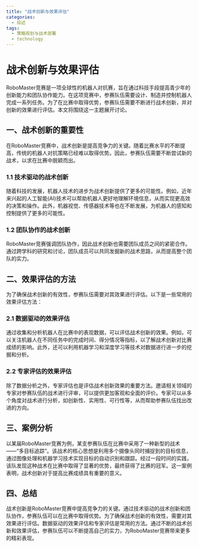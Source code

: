 ```yaml
---  
title: "战术创新与效果评估"  
categories:  
  - 综述  
tags: 
  - 策略规划与战术部署 
  - technology  
---  
```


# 战术创新与效果评估

RoboMaster竞赛是一项全球性的机器人对抗赛，旨在通过科技手段提高青少年的创新能力和团队协作能力。在这项竞赛中，参赛队伍需要设计、制造并控制机器人完成一系列任务。为了在比赛中取得优势，参赛队伍需要不断进行战术创新，并对创新的效果进行评估。本文将围绕这一主题展开讨论。

## 一、战术创新的重要性

在RoboMaster竞赛中，战术创新是提高竞争力的关键。随着比赛水平的不断提高，传统的机器人对抗策略已经难以取得优势。因此，参赛队伍需要不断尝试新的战术，以求在比赛中脱颖而出。

### 1.1 技术驱动的战术创新

随着科技的发展，机器人技术的进步为战术创新提供了更多的可能性。例如，近年来兴起的人工智能(AI)技术可以帮助机器人更好地理解环境信息，从而实现更高效的决策和操作。此外，机器视觉、传感器技术等也在不断发展，为机器人的感知和控制提供了更多的可能性。

### 1.2 团队协作的战术创新

RoboMaster竞赛强调团队协作，因此战术创新也需要团队成员之间的紧密合作。通过跨学科的研究和讨论，团队成员可以共同发掘新的战术思路，从而提高整个团队的实力。

## 二、效果评估的方法

为了确保战术创新的有效性，参赛队伍需要对其效果进行评估。以下是一些常用的效果评估方法：

### 2.1 数据驱动的效果评估

通过收集和分析机器人在比赛中的表现数据，可以评估战术创新的效果。例如，可以关注机器人在不同任务中的完成时间、得分情况等指标，以了解战术创新对比赛成绩的影响。此外，还可以利用机器学习和深度学习等技术对数据进行进一步的挖掘和分析。

### 2.2 专家评估的效果评估

除了数据分析之外，专家评估也是评估战术创新效果的重要方法。邀请相关领域的专家对参赛队伍的战术进行评审，可以提供更加客观和全面的评价。专家可以从多个角度对战术进行分析，如创新性、实用性、可行性等，从而帮助参赛队伍找出改进的方向。

## 三、案例分析

以某届RoboMaster竞赛为例，某支参赛队伍在比赛中采用了一种新型的战术——“多目标追踪”。该战术的核心思想是利用多个摄像头同时捕捉到的目标信息，通过图像处理和机器学习技术实现目标的自动识别和跟踪。经过一段时间的实践，该队发现这种战术在比赛中取得了显著的优势，最终获得了比赛的冠军。这一案例表明，战术创新对于提高比赛成绩具有重要的意义。

## 四、总结

战术创新是RoboMaster竞赛中提高竞争力的关键。通过技术驱动的战术创新和团队协作，参赛队伍可以在比赛中取得优势。为了确保战术创新的有效性，需要对其效果进行评估。数据驱动的效果评估和专家评估是常用的方法。通过不断的战术创新和效果评估，参赛队伍可以不断提高自己的实力，为RoboMaster竞赛带来更多的精彩表现。 
